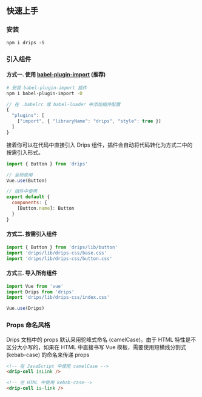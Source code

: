 ## 快速上手

### 安装

```shell
npm i drips -S
```

### 引入组件

#### 方式一. 使用 [babel-plugin-import](https://github.com/ant-design/babel-plugin-import) (推荐)
```bash
# 安装 babel-plugin-import 插件
npm i babel-plugin-import -D
```

```js
// 在 .babelrc 或 babel-loader 中添加插件配置
{
  "plugins": [
    ["import", { "libraryName": "drips", "style": true }]
  ]
}
```

接着你可以在代码中直接引入 Drips 组件，插件会自动将代码转化为方式二中的按需引入形式。

```js
import { Button } from 'drips'

// 全局使用
Vue.use(Button) 

// 组件中使用
export default {
  components: {
    [Button.name]: Button
  }
}
```

#### 方式二. 按需引入组件

```js
import { Button } from 'drips/lib/button'
import 'drips/lib/drips-css/base.css'
import 'drips/lib/drips-css/button.css'
```
 
#### 方式三. 导入所有组件

```js
import Vue from 'vue'
import Drips from 'drips'
import 'drips/lib/drips-css/index.css'

Vue.use(Drips)
```

### Props 命名风格
Drips 文档中的 props 默认采用驼峰式命名 (camelCase)。由于 HTML 特性是不区分大小写的，如果在 HTML 中直接书写 Vue 模板，需要使用短横线分割式 (kebab-case) 的命名来传递 props

``` html
<!-- 在 JavaScript 中使用 camelCase -->
<drip-cell isLink />

<!-- 在 HTML 中使用 kebab-case-->
<drip-cell is-link />
```

